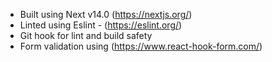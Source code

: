 - Built using Next v14.0 (https://nextjs.org/)
- Linted using Eslint - (https://eslint.org/)
- Git hook for lint and build safety
- Form validation using (https://www.react-hook-form.com/)
